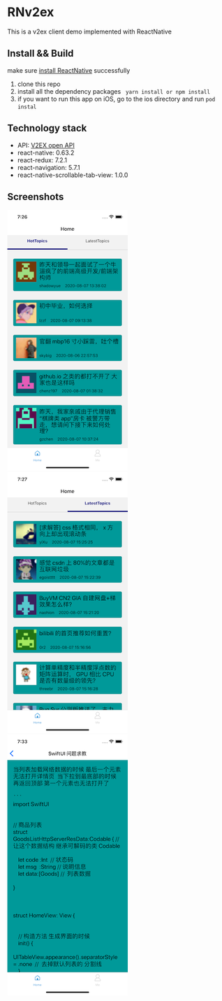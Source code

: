 # RNv2ex
This  is  a v2ex client demo implemented with ReactNative

## Install && Build

make sure [install ReactNative](https://reactnative.dev/docs/environment-setup) successfully 

1. clone this repo
2. install all the dependency packages ` yarn install or npm install`
3. if you want to run this app on iOS, go to the ios directory and run `pod instal `

## Technology stack

* API: [V2EX open API](https://www.v2ex.com/p/7v9TEc53)
* react-native: 0.63.2
* react-redux: 7.2.1
* react-navigation: 5.7.1
* react-native-scrollable-tab-view: 1.0.0

## Screenshots

![hotTopics](https://github.com/LittleMcDullDaddy/RNv2ex/raw/master/screenshots/hotTopics.png)
![latestTopics](https://github.com/LittleMcDullDaddy/RNv2ex/raw/master/screenshots/latestTopics.png)
![detail](https://github.com/LittleMcDullDaddy/RNv2ex/raw/master/screenshots/detail.png)